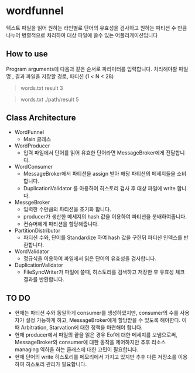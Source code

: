 # wordfunnel
텍스트 파일을 읽어 원하는 라인별로 단어의 유효성을 검사하고
원하는 파티션 수 만큼 나누어 병렬적으로 처리하여 대상 파일에 쓸수 있는 어플리케이션입니다

## How to use
Program arguments에 다음과 같은 순서로 파라미터를 입력합니다.
처리해야할 파일명 , 결과 파일을 저장할 경로, 파티션 (1 < N < 28)

   > words.txt result 3
   
   > words.txt ./path/result 5
  
## Class Architecture
+ WordFunnel
    + Main 클래스
+ WordProducer
    + 입력 파일에서 단어를 읽어 유효한 단어라면 MessageBroker에게 전달합니다.
+ WordConsumer
    + MessageBroker에서 파티션을 assign 받아 해당 파티션의 메세지들을 소비합니다.
    + DuplicationValidator 를 아용하여 히스토리 검사 후 대상 파일에 write 합니다.
+ MessgeBroker
    + 입력한 수만큼의 파티션을 초기화 합니다.
    + producer가 생산한 메세지의 hash 값을 이용하여 파티션을 분배하여줍니다.
    + 컨슈머에게 파티션을 할당해줍니다.
+ PartitionDistributor
    + 파티션 수와, 단어를 Standardize 하여 hash 값을 구한뒤 파티션 인덱스를 반환합니다.
+ WordValidator
    + 정규식을 이용하여 파일에서 읽은 단어의 유효성을 검사합니다.
+ DuplicationValidator
    + FileSyncWriter가 파일에 쓸때, 히스토리를 검색하고 저장한 후 유효성 체크 결과를 반환합니다.


## TO DO
+ 현재는 파티션 수와 동일하게 consumer를 생성하였지만, consumer의 수를 사용자가 설정 가능하게 하고,
 MessageBroker에게 할당받을 수 있도록 해야한다. 이때 Arbitration, Starvation에 대한 정책을 마련해야 합니다.
+ 현재 producer에서 파일의 끝을 읽은 경우 Eof에 대한 메세지를 보냄으로써, MessageBroker와 consumer에 대한 동작을 
제어하지만 추후 리소스 managing 역하을 하는 클래스에 대한 고민이 필요합니다.
+ 현재 단어의 write 히스토리를 메모리에서 가지고 있지만 추후 다른 저장소를 이용하여 히스토리 관리가 필요합니다.
 

    
    
